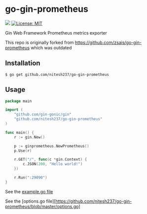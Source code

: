 # go-gin-prometheus
[![](https://godoc.org/github.com/nitesh237/go-gin-prometheus?status.svg)](https://godoc.org/github.com/nitesh237/go-gin-prometheus) [![License: MIT](https://img.shields.io/badge/License-MIT-yellow.svg)](https://opensource.org/licenses/MIT)

Gin Web Framework Prometheus metrics exporter

This repo is originally forked from https://github.com/zsais/go-gin-prometheus which was outdated

## Installation

`$ go get github.com/nitesh237/go-gin-prometheus`

## Usage

```go
package main

import (
	"github.com/gin-gonic/gin"
	"github.com/nitesh237/go-gin-prometheus"
)

func main() {
	r := gin.New()

	p := ginprometheus.NewPrometheus()
	p.Use(r)

	r.GET("/", func(c *gin.Context) {
		c.JSON(200, "Hello world!")
	})

	r.Run(":29090")
}
```

See the [example.go file](https://github.com/nitesh237/go-gin-prometheus/blob/master/example/example.go)

See the [options.go file][https://github.com/nitesh237/go-gin-prometheus/blob/master/options.go]
